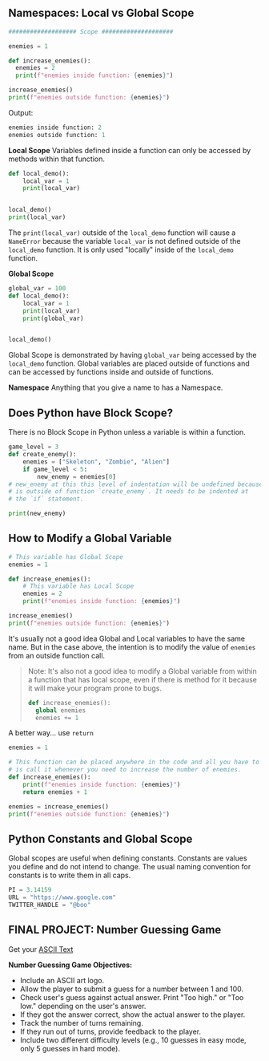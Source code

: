 ## Namespaces: Local vs Global Scope

```python
################### Scope ####################

enemies = 1

def increase_enemies():
  enemies = 2
  print(f"enemies inside function: {enemies}")

increase_enemies()
print(f"enemies outside function: {enemies}")
```
Output:
```python
enemies inside function: 2
enemies outside function: 1
```
**Local Scope**
Variables defined inside a function can only be accessed by methods
within that function.
```python
def local_demo():
    local_var = 1
    print(local_var)


local_demo()
print(local_var)
```
The `print(local_var)` outside of the `local_demo` function will cause
a `NameError` because the variable `local_var` is not defined outside of
the `local_demo` function. It is only used "locally" inside of the `local_demo`
function.

**Global Scope**
```python
global_var = 100
def local_demo():
    local_var = 1
    print(local_var)
    print(global_var)


local_demo()
```
Global Scope is demonstrated by having `global_var` being accessed by the
`local_demo` function. Global variables are placed outside of functions and
can be accessed by functions inside and outside of functions.

**Namespace**
Anything that you give a name to has a Namespace.

## Does Python have Block Scope?
There is no Block Scope in Python unless a variable is within a function.
```python
game_level = 3
def create_enemy():
    enemies = ["Skeleton", "Zombie", "Alien"]
    if game_level < 5:
        new_enemy = enemies[0]
# new_enemy at this this level of indentation will be undefined because it
# is outside of function `create_enemy`. It needs to be indented at 
# the `if` statement.

print(new_enemy)

```
## How to Modify a Global Variable
```python
# This variable has Global Scope
enemies = 1

def increase_enemies():
    # This variable has Local Scope
    enemies = 2
    print(f"enemies inside function: {enemies}")

increase_enemies()
print(f"enemies outside function: {enemies}")
```
It's usually not a good idea Global and Local variables to have the same name.
But in the case above, the intention is to modify the value of `enemies` from
an outside function call.

> Note: It's also not a good idea to modify a Global variable from within
> a function that has local scope, even if there is method for it because 
> it will make your
> program prone to bugs.
> ```python
> def increase_enemies():
>   global enemies
>   enemies += 1
> ``` 

A better way... use `return`
```python
enemies = 1

# This function can be placed anywhere in the code and all you have to do
# is call it whenever you need to increase the number of enemies.
def increase_enemies():
    print(f"enemies inside function: {enemies}")
    return enemies + 1

enemies = increase_enemies()
print(f"enemies outside function: {enemies}")
```
## Python Constants and Global Scope
Global scopes are useful when defining constants. Constants are values
you define and do not intend to change. The usual naming convention for
constants is to write them in all caps.

```python
PI = 3.14159
URL = "https://www.google.com"
TWITTER_HANDLE = "@boo"
```

## FINAL PROJECT: Number Guessing Game
Get your [ASCII Text](https://patorjk.com/software/taag/#p=display&f=Graffiti&t=Type%20Something%20)

**Number Guessing Game Objectives:**
- Include an ASCII art logo.
- Allow the player to submit a guess for a number between 1 and 100.
- Check user's guess against actual answer. Print "Too high." or "Too low." depending on the user's answer.
- If they got the answer correct, show the actual answer to the player.
- Track the number of turns remaining.
- If they run out of turns, provide feedback to the player.
- Include two different difficulty levels (e.g., 10 guesses in easy mode, only 5 guesses in hard mode).




